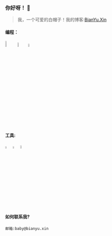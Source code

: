 ### 你好呀！ 👋
> 我，一个可爱的白帽子！我的博客:[BianYu.Xin](https://bianyu.xin)
#### 编程：
<p>
  <img src="https://bianyu-tuchuang.oss-cn-shenzhen.aliyuncs.com/Python3-BianYu.png" alt="Python3" width="7%" />
  <img src="https://bianyu-tuchuang.oss-cn-shenzhen.aliyuncs.com/HTML5-BianYu.png" alt="HTML5" width="6%" />
  <img src="https://bianyu-tuchuang.oss-cn-shenzhen.aliyuncs.com/CSS3-BianYu.png" alt="CSS3" width="5%" />
</p>

#### 工具:
<p>
  <img src="https://bianyu-tuchuang.oss-cn-shenzhen.aliyuncs.com/KaLi-BianYu.png" alt="KaLi" width="4%" />
  <img src="https://bianyu-tuchuang.oss-cn-shenzhen.aliyuncs.com/KaFei-BianYu.png" alt="咖啡" width="4%" />
  <img src="https://bianyu-tuchuang.oss-cn-shenzhen.aliyuncs.com/BaiDu-BianYu.png" alt="BaiDu" width="5.1%" />
</p>

#### 如何联系我?
```邮箱:baby@bianyu.xin```
<!--
**Bian-Xin-Yu/Bian-Xin-Yu** is a ✨ _special_ ✨ repository because its `README.md` (this file) appears on your GitHub profile.

Here are some ideas to get you started:

- 🔭 I’m currently working on ...
- 🌱 I’m currently learning ...
- 👯 I’m looking to collaborate on ...
- 🤔 I’m looking for help with ...
- 💬 Ask me about ...
- 📫 How to reach me: ...
- 😄 Pronouns: ...
- ⚡ Fun fact: ...
-->
